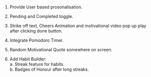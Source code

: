 1. Provide User based prosonalisation.

2. Pending and Completed toggle.

3. Strike off text, Cheers Animation and motivational video pop up play after clicking done button.

4. Integrate Pomodoro Timer.

5. Random Motivational Quote somewhere on screen.

6. Add Habit Builder: <br>
    a. Streak feature for habits. <br>
    b. Badges of Honour after long streaks. <br>
